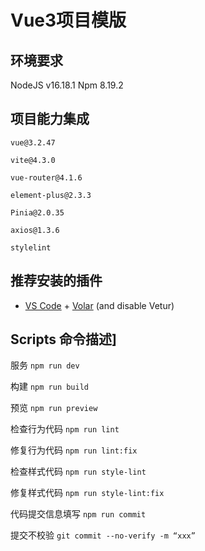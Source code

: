 # Vue3项目模版

## 环境要求
NodeJS v16.18.1
Npm 8.19.2

## 项目能力集成
`vue@3.2.47`

`vite@4.3.0`

`vue-router@4.1.6`

`element-plus@2.3.3`

`Pinia@2.0.35`

`axios@1.3.6`

`stylelint`

## 推荐安装的插件

- [VS Code](https://code.visualstudio.com/) + [Volar](https://marketplace.visualstudio.com/items?itemName=Vue.volar) (and disable Vetur)


## Scripts 命令描述]
服务 `npm run dev`

构建 `npm run build`

预览 `npm run preview`

检查行为代码 `npm run lint`

修复行为代码 `npm run lint:fix`

检查样式代码 `npm run style-lint`

修复样式代码 `npm run style-lint:fix`

代码提交信息填写 `npm run commit`

提交不校验 `git commit --no-verify -m “xxx”`